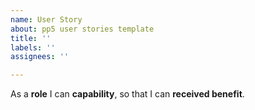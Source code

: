 ```yaml
---
name: User Story
about: pp5 user stories template
title: ''
labels: ''
assignees: ''

---
```


As a **role** I can **capability**, so that I can **received benefit**.
